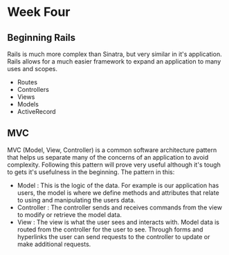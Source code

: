 # Week Four
## Beginning Rails

Rails is much more complex than Sinatra, but very similar in it's application. Rails allows for a much easier framework to expand an application to many uses and scopes.

- Routes
- Controllers
- Views
- Models
- ActiveRecord

## MVC
MVC (Model, View, Controller) is a common software architecture pattern that helps us separate many of the concerns of an application to avoid complexity. Following this pattern will prove very useful although it's tough to gets it's usefulness in the beginning. The pattern in this:

- Model : This is the logic of the data. For example is our application has users, the model is where we define methods and attributes that relate to using and manipulating the users data.
- Controller : The controller sends and receives commands from the view to modify or retrieve the model data.
- View : The view is what the user sees and interacts with. Model data is routed from the controller for the user to see. Through forms and hyperlinks the user can send requests to the controller to update or make additional requests.

